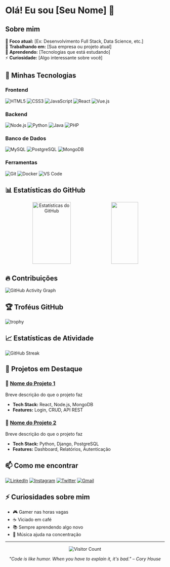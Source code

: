 # Olá! Eu sou [Seu Nome] 👋

## Sobre mim
🎯 **Foco atual:** [Ex: Desenvolvimento Full Stack, Data Science, etc.]  
💼 **Trabalhando em:** [Sua empresa ou projeto atual]  
🌱 **Aprendendo:** [Tecnologias que está estudando]  
⚡ **Curiosidade:** [Algo interessante sobre você]

## 🚀 Minhas Tecnologias

### Frontend
![HTML5](https://img.shields.io/badge/HTML5-E34F26?style=for-the-badge&logo=html5&logoColor=white)
![CSS3](https://img.shields.io/badge/CSS3-1572B6?style=for-the-badge&logo=css3&logoColor=white)
![JavaScript](https://img.shields.io/badge/JavaScript-F7DF1E?style=for-the-badge&logo=javascript&logoColor=black)
![React](https://img.shields.io/badge/React-20232A?style=for-the-badge&logo=react&logoColor=61DAFB)
![Vue.js](https://img.shields.io/badge/Vue.js-35495E?style=for-the-badge&logo=vue.js&logoColor=4FC08D)

### Backend
![Node.js](https://img.shields.io/badge/Node.js-43853D?style=for-the-badge&logo=node.js&logoColor=white)
![Python](https://img.shields.io/badge/Python-3776AB?style=for-the-badge&logo=python&logoColor=white)
![Java](https://img.shields.io/badge/Java-ED8B00?style=for-the-badge&logo=java&logoColor=white)
![PHP](https://img.shields.io/badge/PHP-777BB4?style=for-the-badge&logo=php&logoColor=white)

### Banco de Dados
![MySQL](https://img.shields.io/badge/MySQL-00000F?style=for-the-badge&logo=mysql&logoColor=white)
![PostgreSQL](https://img.shields.io/badge/PostgreSQL-316192?style=for-the-badge&logo=postgresql&logoColor=white)
![MongoDB](https://img.shields.io/badge/MongoDB-4EA94B?style=for-the-badge&logo=mongodb&logoColor=white)

### Ferramentas
![Git](https://img.shields.io/badge/Git-E34F26?style=for-the-badge&logo=git&logoColor=white)
![Docker](https://img.shields.io/badge/Docker-2496ED?style=for-the-badge&logo=docker&logoColor=white)
![VS Code](https://img.shields.io/badge/VS_Code-0078D4?style=for-the-badge&logo=visual%20studio%20code&logoColor=white)

## 📊 Estatísticas do GitHub

<div align="center">
  <img width="49%" height="195px" src="https://github-readme-stats.vercel.app/api?username=GLMIRA&show_icons=true&count_private=true&hide_border=true&title_color=FF0000&icon_color=FF0000&text_color=c9d1d9&bg_color=0d1117" alt="Estatísticas do GitHub" /> 
  
  <img width="41%" height="195px" src="https://github-readme-stats.vercel.app/api/top-langs/?username=GLMIRA&layout=compact&hide_border=true&title_color=FF0000&text_color=c9d1d9&bg_color=0d1117" />
</div>

## 🔥 Contribuições
![GitHub Activity Graph](https://github-readme-activity-graph.vercel.app/graph?username=GLMIRA&bg_color=0d1117&color=FF0000&line=FF0000&point=FFFFFF&area=true&hide_border=true)

## 🏆 Troféus GitHub
![trophy](https://github-profile-trophy.vercel.app/?username=GLMIRA&theme=radical&no-frame=false&no-bg=false&margin-w=4)

## 📈 Estatísticas de Atividade
![GitHub Streak](https://github-readme-streak-stats.herokuapp.com/?user=GLMIRA&theme=dark&hide_border=true&stroke=FF0000&ring=FF0000&fire=FF0000&currStreakLabel=FF0000)

## 🎯 Projetos em Destaque

### 🌟 [Nome do Projeto 1](link-do-repositorio)
Breve descrição do que o projeto faz
- **Tech Stack:** React, Node.js, MongoDB
- **Features:** Login, CRUD, API REST

### 🌟 [Nome do Projeto 2](link-do-repositorio)
Breve descrição do que o projeto faz
- **Tech Stack:** Python, Django, PostgreSQL
- **Features:** Dashboard, Relatórios, Autenticação

## 📫 Como me encontrar

[![LinkedIn](https://img.shields.io/badge/LinkedIn-0077B5?style=for-the-badge&logo=linkedin&logoColor=white)](https://linkedin.com/in/seu-perfil)
[![Instagram](https://img.shields.io/badge/Instagram-E4405F?style=for-the-badge&logo=instagram&logoColor=white)](https://instagram.com/seu-perfil)
[![Twitter](https://img.shields.io/badge/Twitter-1DA1F2?style=for-the-badge&logo=twitter&logoColor=white)](https://twitter.com/seu-perfil)
[![Gmail](https://img.shields.io/badge/Gmail-D14836?style=for-the-badge&logo=gmail&logoColor=white)](mailto:seu-email@gmail.com)

## ⚡ Curiosidades sobre mim
- 🎮 Gamer nas horas vagas
- ☕ Viciado em café
- 📚 Sempre aprendendo algo novo
- 🎵 Música ajuda na concentração

---
<div align="center">
  
  ![Visitor Count](https://profile-counter.glitch.me/GLMIRA/count.svg)
  
  *"Code is like humor. When you have to explain it, it's bad." – Cory House*
  
</div>
